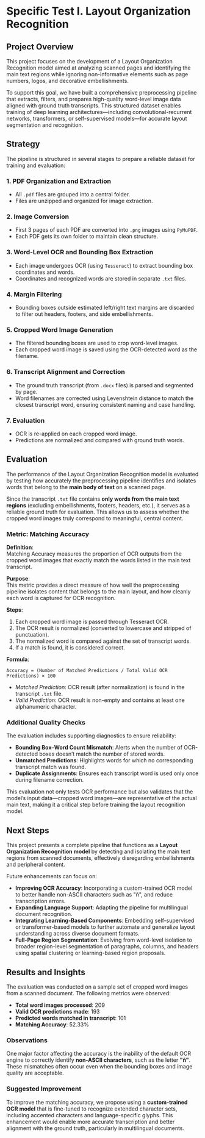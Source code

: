 # Specific Test I. Layout Organization Recognition

## Project Overview  
This project focuses on the development of a Layout Organization Recognition model aimed at analyzing scanned pages and identifying the main text regions while ignoring non-informative elements such as page numbers, logos, and decorative embellishments. 

To support this goal, we have built a comprehensive preprocessing pipeline that extracts, filters, and prepares high-quality word-level image data aligned with ground truth transcripts. This structured dataset enables training of deep learning architectures—including convolutional-recurrent networks, transformers, or self-supervised models—for accurate layout segmentation and recognition.

## Strategy

The pipeline is structured in several stages to prepare a reliable dataset for training and evaluation:

### 1. PDF Organization and Extraction
- All `.pdf` files are grouped into a central folder.
- Files are unzipped and organized for image extraction.

### 2. Image Conversion
- First 3 pages of each PDF are converted into `.png` images using `PyMuPDF`.
- Each PDF gets its own folder to maintain clean structure.

### 3. Word-Level OCR and Bounding Box Extraction
- Each image undergoes OCR (using `Tesseract`) to extract bounding box coordinates and words.
- Coordinates and recognized words are stored in separate `.txt` files.

### 4. Margin Filtering
- Bounding boxes outside estimated left/right text margins are discarded to filter out headers, footers, and side embellishments.

### 5. Cropped Word Image Generation
- The filtered bounding boxes are used to crop word-level images.
- Each cropped word image is saved using the OCR-detected word as the filename.

### 6. Transcript Alignment and Correction
- The ground truth transcript (from `.docx` files) is parsed and segmented by page.
- Word filenames are corrected using Levenshtein distance to match the closest transcript word, ensuring consistent naming and case handling.

### 7. Evaluation
- OCR is re-applied on each cropped word image.
- Predictions are normalized and compared with ground truth words.

## Evaluation

The performance of the Layout Organization Recognition model is evaluated by testing how accurately the preprocessing pipeline identifies and isolates words that belong to the **main body of text** on a scanned page.

Since the transcript `.txt` file contains **only words from the main text regions** (excluding embellishments, footers, headers, etc.), it serves as a reliable ground truth for evaluation. This allows us to assess whether the cropped word images truly correspond to meaningful, central content.

### Metric: Matching Accuracy

**Definition**:  
Matching Accuracy measures the proportion of OCR outputs from the cropped word images that exactly match the words listed in the main text transcript.

**Purpose**:  
This metric provides a direct measure of how well the preprocessing pipeline isolates content that belongs to the main layout, and how cleanly each word is captured for OCR recognition.

**Steps**:
1. Each cropped word image is passed through Tesseract OCR.
2. The OCR result is normalized (converted to lowercase and stripped of punctuation).
3. The normalized word is compared against the set of transcript words.
4. If a match is found, it is considered correct.

**Formula**:  
```
Accuracy = (Number of Matched Predictions / Total Valid OCR Predictions) × 100
```

- *Matched Prediction*: OCR result (after normalization) is found in the transcript `.txt` file.
- *Valid Prediction*: OCR result is non-empty and contains at least one alphanumeric character.

### Additional Quality Checks

The evaluation includes supporting diagnostics to ensure reliability:
- **Bounding Box–Word Count Mismatch**: Alerts when the number of OCR-detected boxes doesn’t match the number of stored words.
- **Unmatched Predictions**: Highlights words for which no corresponding transcript match was found.
- **Duplicate Assignments**: Ensures each transcript word is used only once during filename correction.

This evaluation not only tests OCR performance but also validates that the model’s input data—cropped word images—are representative of the actual main text, making it a critical step before training the layout recognition model.

## Next Steps

This project presents a complete pipeline that functions as a **Layout Organization Recognition model** by detecting and isolating the main text regions from scanned documents, effectively disregarding embellishments and peripheral content.

Future enhancements can focus on:

- **Improving OCR Accuracy**: Incorporating a custom-trained OCR model to better handle non-ASCII characters such as "ñ", and reduce transcription errors.
- **Expanding Language Support**: Adapting the pipeline for multilingual document recognition.
- **Integrating Learning-Based Components**: Embedding self-supervised or transformer-based models to further automate and generalize layout understanding across diverse document formats.
- **Full-Page Region Segmentation**: Evolving from word-level isolation to broader region-level segmentation of paragraphs, columns, and headers using spatial clustering or learning-based region proposals.


## Results and Insights

The evaluation was conducted on a sample set of cropped word images from a scanned document. The following metrics were observed:

- **Total word images processed**: 209  
- **Valid OCR predictions made**: 193  
- **Predicted words matched in transcript**: 101  
- **Matching Accuracy**: 52.33%

### Observations

One major factor affecting the accuracy is the inability of the default OCR engine to correctly identify **non-ASCII characters**, such as the letter **"ñ"**. These mismatches often occur even when the bounding boxes and image quality are acceptable.

### Suggested Improvement

To improve the matching accuracy, we propose using a **custom-trained OCR model** that is fine-tuned to recognize extended character sets, including accented characters and language-specific glyphs. This enhancement would enable more accurate transcription and better alignment with the ground truth, particularly in multilingual documents.
